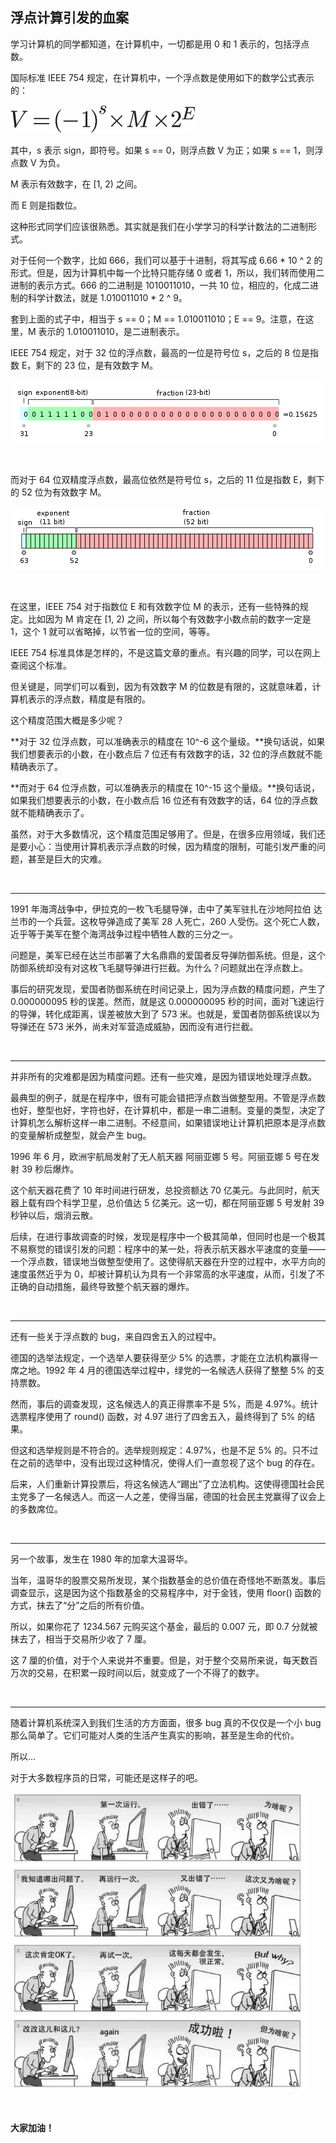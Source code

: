 ## 浮点计算引发的血案

学习计算机的同学都知道，在计算机中，一切都是用 0 和 1 表示的，包括浮点数。

国际标准 IEEE 754 规定，在计算机中，一个浮点数是使用如下的数学公式表示的：

![chart.png](chart.png)

其中，s 表示 sign，即符号。如果 s == 0，则浮点数 V 为正；如果 s == 1，则浮点数 V 为负。

M 表示有效数字，在 [1, 2) 之间。

而 E 则是指数位。

这种形式同学们应该很熟悉。其实就是我们在小学学习的科学计数法的二进制形式。

对于任何一个数字，比如 666，我们可以基于十进制，将其写成 6.66 * 10 ^ 2 的形式。但是，因为计算机中每一个比特只能存储 0 或者 1，所以，我们转而使用二进制的表示方式。666 的二进制是 1010011010，一共 10 位，相应的，化成二进制的科学计数法，就是 1.010011010 * 2 ^ 9。

套到上面的式子中，相当于 s == 0；M == 1.010011010；E == 9。注意，在这里，M 表示的 1.010011010，是二进制表示。

IEEE 754 规定，对于 32 位的浮点数，最高的一位是符号位 s，之后的 8 位是指数 E，剩下的 23 位，是有效数字 M。

![float1](float1.png)

<br/>

而对于 64 位双精度浮点数，最高位依然是符号位 s，之后的 11 位是指数 E，剩下的 52 位为有效数字 M。

![float2](float2.png)

<br/>

在这里，IEEE 754 对于指数位 E 和有效数字位 M 的表示，还有一些特殊的规定。比如因为 M 肯定在 [1, 2) 之间，所以每个有效数字小数点前的数字一定是 1，这个 1 就可以省略掉，以节省一位的空间，等等。

IEEE 754 标准具体是怎样的，不是这篇文章的重点。有兴趣的同学，可以在网上查阅这个标准。

但关键是，同学们可以看到，因为有效数字 M 的位数是有限的，这就意味着，计算机表示的浮点数，精度是有限的。

这个精度范围大概是多少呢？

**对于 32 位浮点数，可以准确表示的精度在 10^-6 这个量级。**换句话说，如果我们想要表示的小数，在小数点后 7 位还有有效数字的话，32 位的浮点数就不能精确表示了。

**而对于 64 位浮点数，可以准确表示的精度在 10^-15 这个量级。**换句话说，如果我们想要表示的小数，在小数点后 16 位还有有效数字的话，64 位的浮点数就不能精确表示了。

虽然，对于大多数情况，这个精度范围足够用了。但是，在很多应用领域，我们还是要小心：当使用计算机表示浮点数的时候，因为精度的限制，可能引发严重的问题，甚至是巨大的灾难。

<br/>

---

1991 年海湾战争中，伊拉克的一枚飞毛腿导弹，击中了美军驻扎在沙地阿拉伯 达兰市的一个兵营。这枚导弹造成了美军 28 人死亡，260 人受伤。这个死亡人数，近乎等于美军在整个海湾战争过程中牺牲人数的三分之一。

问题是，美军已经在达兰市部署了大名鼎鼎的爱国者反导弹防御系统。但是，这个防御系统却没有对这枚飞毛腿导弹进行拦截。为什么？问题就出在浮点数上。

事后的研究发现，爱国者防御系统在时间记录上，因为浮点数的精度问题，产生了 0.000000095 秒的误差。然而，就是这 0.000000095 秒的时间，面对飞速运行的导弹，转化成距离，误差被放大到了 573 米。也就是，爱国者防御系统误以为导弹还在 573 米外，尚未对军营造成威胁，因而没有进行拦截。

<br/>

---

并非所有的灾难都是因为精度问题。还有一些灾难，是因为错误地处理浮点数。

最典型的例子，就是在程序中，很有可能会错把浮点数当做整型用。不管是浮点数也好，整型也好，字符也好，在计算机中，都是一串二进制。变量的类型，决定了计算机怎么解析这样一串二进制。不经意间，如果错误地让计算机把原本是浮点数的变量解析成整型，就会产生 bug。

1996 年 6 月，欧洲宇航局发射了无人航天器 阿丽亚娜 5 号。阿丽亚娜 5 号在发射 39 秒后爆炸。

这个航天器花费了 10 年时间进行研发，总投资额达 70 亿美元。与此同时，航天器上载有四个科学卫星，总价值达 5 亿美元。这一切，都在阿丽亚娜 5 号发射 39 秒钟以后，烟消云散。

后续，在进行事故调查的时候，发现是程序中一个极其简单，但同时也是一个极其不易察觉的错误引发的问题：程序中的某一处，将表示航天器水平速度的变量——一个浮点数，错误地当做整型使用了。这使得航天器在升空的过程中，水平方向的速度虽然近乎为 0，却被计算机认为具有一个非常高的水平速度，从而，引发了不正确的自动措施，最终导致整个航天器的爆炸。

<br/>

---

还有一些关于浮点数的 bug，来自四舍五入的过程中。

德国的选举法规定，一个选举人要获得至少 5% 的选票，才能在立法机构赢得一席之地。1992 年 4 月的德国选举过程中，绿党的一名候选人获得了整整 5% 的支持票数。

然而，事后的调查发现，这名候选人的真正得票率不是 5%，而是 4.97%。统计选票程序使用了 round() 函数，对 4.97 进行了四舍五入，最终得到了 5% 的结果。

但这和选举规则是不符合的。选举规则规定：4.97%，也是不足 5% 的。只不过在之前的选举中，没有出现过这种情况，使得人们一直忽视了这个 bug 的存在。

后来，人们重新计算投票后，将这名候选人“踢出”了立法机构。这使得德国社会民主党多了一名候选人。而这一人之差，使得当届，德国的社会民主党赢得了议会上的多数席位。
   
<br/>

---

另一个故事，发生在 1980 年的加拿大温哥华。

当年，温哥华的股票交易所发现，某个指数基金的总价值在奇怪地不断蒸发。事后调查显示，这是因为这个指数基金的交易程序中，对于金钱，使用 floor() 函数的方式，抹去了“分”之后的所有价值。

所以，如果你花了 1234.567 元购买这个基金，最后的 0.007 元，即 0.7 分就被抹去了，相当于交易所少收了 7 厘。

这 7 厘的价值，对于个人来说并不重要。但是，对于整个交易所来说，每天数百万次的交易，在积累一段时间以后，就变成了一个不得了的数字。

<br/>

---

随着计算机系统深入到我们生活的方方面面，很多 bug 真的不仅仅是一个小 bug 那么简单了。它们可能对人类的生活产生真实的影响，甚至是生命的代价。

所以...

对于大多数程序员的日常，可能还是这样子的吧。

![comic](comic.jpg)

<br/>

**大家加油！**